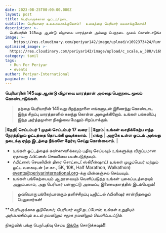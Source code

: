 ```yaml
---
date: 2023-08-25T00:00:00.000Z
layout: post
title: பெரியாருக்கான ஓட்டம்/நடை 
subtitle: பெரியாரை உலகமயமாக்குவோம்!  உலகத்தை பெரியார் மயமாக்குவோம்!
description: >-
  பெரியாரின் 145வது ஆண்டு விழாவை மாரத்தான் அல்லது பெருநடை மூலம் கொண்டாடுங்கள்.
image: >-
    https://res.cloudinary.com/periyar142/image/upload/v1692373424/RunforPeriyar_dsxylf.jpg
optimized_image: >-
  https://res.cloudinary.com/periyar142/image/upload/c_scale,w_380/v1692373424/RunforPeriyar_dsxylf.jpg
category: tamil
tags:
  - Run For Periyar
  - events
author: Periyar-International
paginate: true
---
```


**பெரியாரின் 145வது ஆண்டு விழாவை மாரத்தான் அல்லது பெருநடை மூலம் கொண்டாடுங்கள்.**

> **தந்தை பெரியாரின் 145வது பிறந்தநாளை எங்களுடன் இணைந்து கொண்டாட இந்த  சிறப்பு மாரத்தானில் கலந்து கொள்ள அழைக்கிறோம். உங்கள் பங்களிப்பு இந்த
> அர்த்தமுள்ள நிகழ்வை மேலும் சிறப்பாக்கும்.**
 
|**தேதி**| **செப்டம்பர் 1 முதல் செப்டம்பர் 17 வரை** |
|**நேரம்**| **உங்கள் வசதிக்கேற்ப எந்த நேரத்திலும் ஓட்டத்தை தொடங்கி முடிக்கலாம்.** |
|**எங்கு** | **அருகே உள்ள ஓட்டம் அல்லது நடைக்கு ஏற்ற இடத்தை நீங்களே தேர்வு செய்து கொள்ளலாம்.** |

- உங்கள் ஓட்டத்தைக் கண்காணிக்கவும் பதிவு செய்யவும் உங்களுக்கு விருப்பமான ஏதாவது ஃபிட்னஸ் செயலியை பயன்படுத்தவும்.
- ஃபிட்னஸ் செயலியின் திரை சொட்டை( ஸ்கிரீன்ஷாட்) உங்கள் முழுப்பெயர் மற்றும் ஓட்ட வகையுடன் (எ.கா., 5K, 10K, Half Marathon, Walkathon) [events@periyarinternational.org](mailto:events@periyarinternational.org)-க்கு மின்னஞ்சல் செய்யவும்.
- உங்கள் பங்கேற்பையும் ஆதரவையும் வெளிப்படுத்த உங்கள் புகைப்படத்தையும் அனுப்பலாம், அது பெரியார் பன்னாட்டு அமைப்பு இணையதளத்தில் இடம்பெறும்!

> **ஒவ்வொரு பங்கேற்பாளரும் தனிச்சிறப்பு டிஜிட்டல் ஃபினிஷர் சான்றிதழைப் பெறுவார்கள்!**

***பெரியருக்காக ஓடுவோம்; பெரியார் வழி நடப்போம்; உங்கள் உறுதியும் அர்ப்பணிப்பும் உடல் நலனிலும் சமூக நலனிலும் வெளிப்படட்டும்.*

நிகழ்வில் பங்கு பெற/பதிவு செய்ய [இங்கே](/tamil-register/) சொடுக்கவும்!!!
